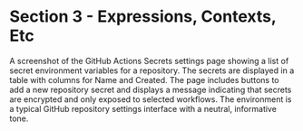# Section 3 - Expressions, Contexts, Etc

A screenshot of the GitHub Actions Secrets settings page showing a list of secret environment variables for a repository. The secrets are displayed in a table with columns for Name and Created. The page includes buttons to add a new repository secret and displays a message indicating that secrets are encrypted and only exposed to selected workflows. The environment is a typical GitHub repository settings interface with a neutral, informative tone.
